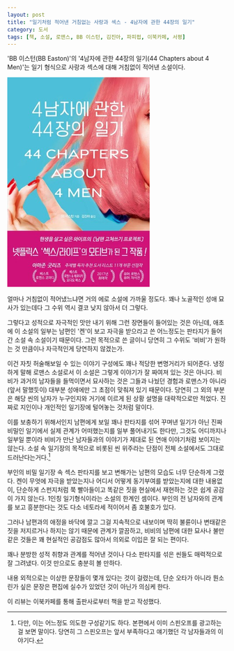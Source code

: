 ```yaml
---
layout: post
title: "일기처럼 적어낸 거침없는 사랑과 섹스 - 4남자에 관한 44장의 일기"
category: 도서
tags: [책, 소설, 로맨스, BB 이스턴, 김진아, 파피펍, 이북카페, 서평]
---
```


'BB 이스턴(BB Easton)'의
'4남자에 관한 44장의 일기(44 Chapters about 4 Men)'는
일기 형식으로 사랑과 섹스에 대해 거침없이 적어낸 소설이다.

![표지](/images/44-chapters-about-4-men-book-h480.jpg)

얼마나 거침없이 적어냈느냐면 거의 에로 소설에 가까울 정도다.
꽤나 노골적인 성애 묘사가 있는데다 그 수위 역시 결코 낮지 않아서 더 그렇다.

그렇다고 성적으로 자극적인 맛만 내기 위해 그런 장면들이 들어있는 것은 아닌데,
애초에 이 소설의 일부는 남편인 '켄'이 보고 자극을 받으라고 쓴
어느정도는 판타지가 들어간 소설 속 소설이기 때문이다.
그런 목적으로 쓴 글이니 당연히 그 수위도 '비비'가 원하는 것 만큼이나 자극적인게 당연하지 않겠는가.

이건 자칫 허술해보일 수 있는 이야기 구성에도 꽤나 적당한 변명거리가 되어준다.
냉정하게 말해 로맨스 소설로서 이 소설은 그렇게 이야기가 잘 짜여져 있는 것은 아니다.
비비가 과거의 남자들을 들먹이면서 묘사하는 것은
그들과 나눴던 경험과 로맨스가 아니라
(앞서 말했듯이) 대부분 성애에만 그 초점이 맞춰져 있기 때문이다.
당연히 그 외의 부분은 해당 씬의 남자가 누구인지와 거기에 이르게 된 상황 설명을 대략적으로만 적었다.
진짜로 지인이나 개인적인 일기장에 털어놓는 것처럼 말이다.

이를 보충하기 위해서인지 남편에게 보일 꽤나 판타지를 섞어 꾸며낸 일기가 아닌 진짜 비밀인 일기에서
실제 관계가 어떠했는지를 일부 풀어내기도 한다만,
그것도 어디까지나 일부일 뿐이라 비비가 만난 남자들과의 이야기가 제대로 된 연애 이야기처럼 보이지는 않는다.
소설 속 일기장의 목적으로 비롯된 씬 위주라는 단점이 전체 소설에서도 그대로 드러난다는거다.[^1]

[^1]: 다만, 이는 어느정도 의도한 구성같기도 하다. 본편에서 이미 스핀오프를 광고하는 걸 보면 말이다. 당연히 그 스핀오프는 앞서 부족하다고 얘기했던 각 남자들과의 이야기다.

부인의 비밀 일기장 속 섹스 판타지를 보고 변해가는 남편의 모습도 너무 단순하게 그렸다.
켄이 무엇에 자극을 받았는지나 어디서 어떻게 동기부여를 받았는지에 대한 내용없이,
단순하게 스펀지처럼 쭉 빨아들이고 똑같은 짓을 현실에서 재현하는 것은 쉽게 공감이 가지 않는다.
1인칭 일기형식이라는 소설의 한계인 셈이다.
부인의 전 남자와의 관계를 보고 흥분한다는 것도 다소 네토라세 적이어서 좀 호불호가 있다.

그러나 남편과의 애정을 바닥에 깔고 그걸 지속적으로 내보이며
딱히 불륜이나 변태같은 짓을 저지르거나 하지는 않기 때문에 관계가 깔끔하고,
비비의 남편에 대한 묘사나 불만 같은 것들은 꽤 현실적인 공감점도 많아서 의외로 이입은 잘 되는 편이다.

꽤나 분방한 성적 취향과 관계를 적어낸 것이나
다소 판타지를 섞은 씬들도 매력적으로 잘 그려냈다.
이것 만으로도 충분히 볼 만하다.

내용 외적으로는 이상한 문장들이 몇개 있다는 것이 걸렸는데,
단순 오타가 아니라 뭔소린가 싶은 문장은 편집에 실수가 있었던 것이 아닌가 의심케 한다.



<div class="im im-info">
이 리뷰는 이북카페를 통해 출판사로부터 책을 받고 작성했다.
</div>
